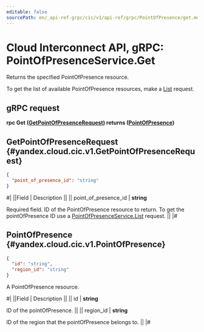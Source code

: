 ```yaml
---
editable: false
sourcePath: en/_api-ref-grpc/cic/v1/api-ref/grpc/PointOfPresence/get.md
---
```


# Cloud Interconnect API, gRPC: PointOfPresenceService.Get

Returns the specified PointOfPresence resource.

To get the list of available PointOfPresence resources, make a [List](/docs/cic/workload/api-ref/grpc/PointOfPresence/list#List) request.

## gRPC request

**rpc Get ([GetPointOfPresenceRequest](#yandex.cloud.cic.v1.GetPointOfPresenceRequest)) returns ([PointOfPresence](#yandex.cloud.cic.v1.PointOfPresence))**

## GetPointOfPresenceRequest {#yandex.cloud.cic.v1.GetPointOfPresenceRequest}

```json
{
  "point_of_presence_id": "string"
}
```

#|
||Field | Description ||
|| point_of_presence_id | **string**

Required field. ID of the PointOfPresence resource to return.
To get the pointOfPresence ID use a [PointOfPresenceService.List](/docs/cic/workload/api-ref/grpc/PointOfPresence/list#List) request. ||
|#

## PointOfPresence {#yandex.cloud.cic.v1.PointOfPresence}

```json
{
  "id": "string",
  "region_id": "string"
}
```

A PointOfPresence resource.

#|
||Field | Description ||
|| id | **string**

ID of the pointOfPresence. ||
|| region_id | **string**

ID of the region that the pointOfPresence belongs to. ||
|#